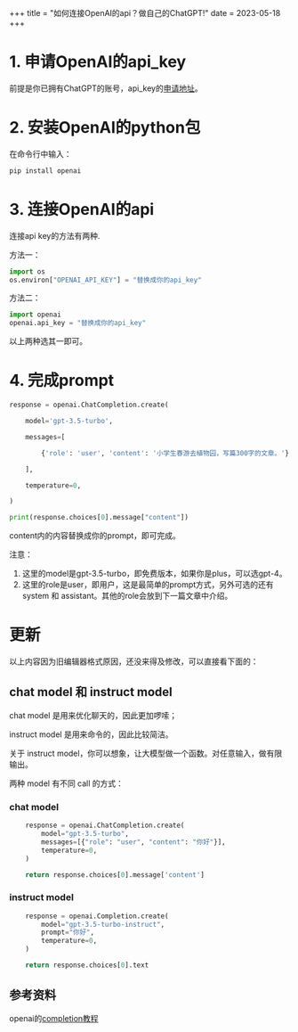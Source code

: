 +++
title = "如何连接OpenAI的api？做自己的ChatGPT!"
date = 2023-05-18
+++

# 1. 申请OpenAI的api_key

前提是你已拥有ChatGPT的账号，api_key的[申请地址](https://platform.openai.com/account/api-keys)。

# 2. 安装OpenAI的python包

在命令行中输入：

```bash
pip install openai
```

# 3. 连接OpenAI的api

连接api key的方法有两种.

方法一：

```python
import os
os.environ["OPENAI_API_KEY"] = "替换成你的api_key"
```

方法二：

```python
import openai
openai.api_key = "替换成你的api_key"
```

以上两种选其一即可。

# 4. 完成prompt

```python
response = openai.ChatCompletion.create(

    model='gpt-3.5-turbo',

    messages=[

        {'role': 'user', 'content': '小学生春游去植物园，写篇300字的文章。'}

    ],

    temperature=0,

)

print(response.choices[0].message["content"])
```

content内的内容替换成你的prompt，即可完成。

注意：

1. 这里的model是gpt-3.5-turbo，即免费版本，如果你是plus，可以选gpt-4。
2. 这里的role是user，即用户，这是最简单的prompt方式，另外可选的还有system 和 assistant。其他的role会放到下一篇文章中介绍。

# 更新

以上内容因为旧编辑器格式原因，还没来得及修改，可以直接看下面的：

## chat model 和 instruct model

chat model 是用来优化聊天的，因此更加啰嗦；

instruct model 是用来命令的，因此比较简洁。

关于 instruct model，你可以想象，让大模型做一个函数。对任意输入，做有限输出。

两种 model 有不同 call 的方式：

### chat model

```python
    response = openai.ChatCompletion.create(
        model="gpt-3.5-turbo",
        messages=[{"role": "user", "content": "你好"}],
        temperature=0,
    )

    return response.choices[0].message['content']
```

### instruct model

```python
    response = openai.Completion.create(
        model="gpt-3.5-turbo-instruct",
        prompt="你好",
        temperature=0,
    )

    return response.choices[0].text
```

## 参考资料
openai的[completion教程](https://platform.openai.com/docs/api-reference/completions/create?lang=python)
